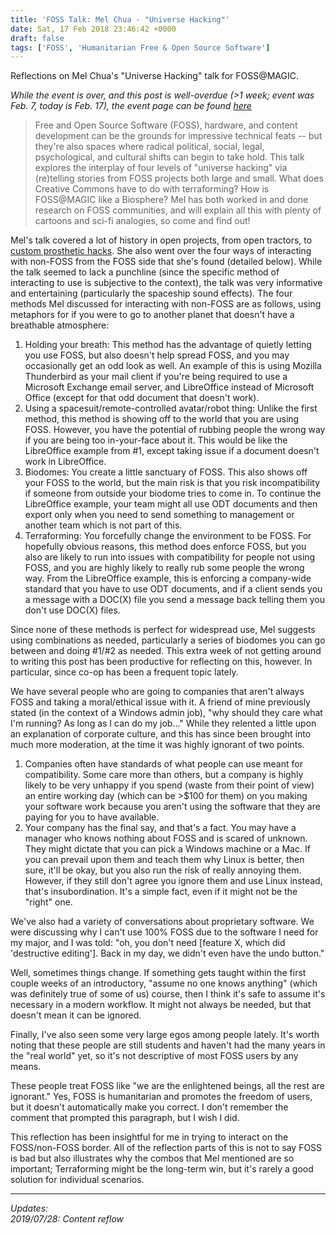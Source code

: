```yaml
---
title: 'FOSS Talk: Mel Chua - "Universe Hacking"'
date: Sat, 17 Feb 2018 23:46:42 +0000
draft: false
tags: ['FOSS', 'Humanitarian Free & Open Source Software']
---
```


Reflections on Mel Chua's "Universe Hacking" talk for FOSS@MAGIC.

<!--more-->

_While the event is over, and this post is well-overdue (>1 week; event was Feb. 7, today is Feb. 17), the event page can be found [here](https://events.rit.edu/fossmagic-talks-mel-chua-universe-hacking)_

> Free and Open Source Software (FOSS), hardware, and content development can be the grounds for impressive technical feats -- but they're also spaces where radical political, social, legal, psychological, and cultural shifts can begin to take hold.
This talk explores the interplay of four levels of "universe hacking" via (re)telling stories from FOSS projects both large and small.
What does Creative Commons have to do with terraforming?
How is FOSS@MAGIC like a Biosphere?
Mel has both worked in and done research on FOSS communities, and will explain all this with plenty of cartoons and sci-fi analogies, so come and find out!

Mel's talk covered a lot of history in open projects, from open tractors, to [custom prosthetic hacks](http://engineeringathome.org/about).
She also went over the four ways of interacting with non-FOSS from the FOSS side that she's found (detailed below).
While the talk seemed to lack a punchline (since the specific method of interacting to use is subjective to the context), the talk was very informative and entertaining (particularly the spaceship sound effects).
The four methods Mel discussed for interacting with non-FOSS are as follows, using metaphors for if you were to go to another planet that doesn't have a breathable atmosphere:

1.  Holding your breath: This method has the advantage of quietly letting you use FOSS, but also doesn't help spread FOSS, and you may occasionally get an odd look as well.
An example of this is using Mozilla Thunderbird as your mail client if you're being required to use a Microsoft Exchange email server, and LibreOffice instead of Microsoft Office (except for that odd document that doesn't work).
2.  Using a spacesuit/remote-controlled avatar/robot thing: Unlike the first method, this method is showing off to the world that you are using FOSS.
However, you have the potential of rubbing people the wrong way if you are being too in-your-face about it.
This would be like the LibreOffice example from #1, except taking issue if a document doesn't work in LibreOffice.
3.  Biodomes: You create a little sanctuary of FOSS.
This also shows off your FOSS to the world, but the main risk is that you risk incompatibility if someone from outside your biodome tries to come in.
To continue the LibreOffice example, your team might all use ODT documents and then export only when you need to send something to management or another team which is not part of this.
4.  Terraforming: You forcefully change the environment to be FOSS.
For hopefully obvious reasons, this method does enforce FOSS, but you also are likely to run into issues with compatibility for people not using FOSS, and you are highly likely to really rub some people the wrong way.
From the LibreOffice example, this is enforcing a company-wide standard that you have to use ODT documents, and if a client sends you a message with a DOC(X) file you send a message back telling them you don't use DOC(X) files.

Since none of these methods is perfect for widespread use, Mel suggests using combinations as needed, particularly a series of biodomes you can go between and doing #1/#2 as needed.
This extra week of not getting around to writing this post has been productive for reflecting on this, however.
In particular, since co-op has been a frequent topic lately.

We have several people who are going to companies that aren't always FOSS and taking a moral/ethical issue with it.
A friend of mine previously stated (in the context of a Windows admin job), "why should they care what I'm running? As long as I can do my job..."
While they relented a little upon an explanation of corporate culture, and this has since been brought into much more moderation, at the time it was highly ignorant of two points.

1.  Companies often have standards of what people can use meant for compatibility.
Some care more than others, but a company is highly likely to be very unhappy if you spend (waste from their point of view) an entire working day (which can be >$100 for them) on you making your software work because you aren't using the software that they are paying for you to have available.
2.  Your company has the final say, and that's a fact.
You may have a manager who knows nothing about FOSS and is scared of unknown.
They might dictate that you can pick a Windows machine or a Mac.
If you can prevail upon them and teach them why Linux is better, then sure, it'll be okay, but you also run the risk of really annoying them.
However, if they still don't agree you ignore them and use Linux instead, that's insubordination.
It's a simple fact, even if it might not be the "right" one.

We've also had a variety of conversations about proprietary software.
We were discussing why I can't use 100% FOSS due to the software I need for my major, and I was told: "oh, you don't need \[feature X, which did 'destructive editing'\]. Back in my day, we didn't even have the undo button."

Well, sometimes things change.
If something gets taught within the first couple weeks of an introductory, "assume no one knows anything" (which was definitely true of some of us) course, then I think it's safe to assume it's necessary in a modern workflow.
It might not always be needed, but that doesn't mean it can be ignored.

Finally, I've also seen some very large egos among people lately.
It's worth noting that these people are still students and haven't had the many years in the "real world" yet, so it's not descriptive of most FOSS users by any means.

These people treat FOSS like "we are the enlightened beings, all the rest are ignorant."
Yes, FOSS is humanitarian and promotes the freedom of users, but it doesn't automatically make you correct.
I don't remember the comment that prompted this paragraph, but I wish I did.

This reflection has been insightful for me in trying to interact on the FOSS/non-FOSS border.
All of the reflection parts of this is not to say FOSS is bad but also illustrates why the combos that Mel mentioned are so important; Terraforming might be the long-term win, but it's rarely a good solution for individual scenarios.

---

_Updates:_  
_2019/07/28: Content reflow_